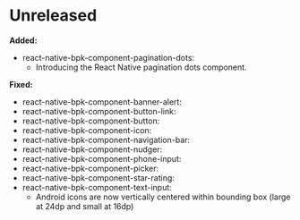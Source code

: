 # Unreleased

**Added:**
- react-native-bpk-component-pagination-dots:
  - Introducing the React Native pagination dots component.

**Fixed:**
- react-native-bpk-component-banner-alert:
- react-native-bpk-component-button-link:
- react-native-bpk-component-button:
- react-native-bpk-component-icon:
- react-native-bpk-component-navigation-bar:
- react-native-bpk-component-nudger:
- react-native-bpk-component-phone-input:
- react-native-bpk-component-picker:
- react-native-bpk-component-star-rating:
- react-native-bpk-component-text-input:
  - Android icons are now vertically centered within bounding box (large at 24dp and small at 16dp)
